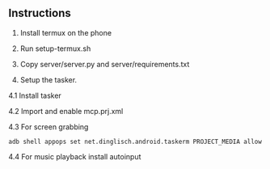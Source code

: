 ## Instructions

1. Install termux on the phone

2. Run setup-termux.sh

3. Copy server/server.py and server/requirements.txt

4. Setup the tasker.

4.1 Install tasker

4.2 Import and enable mcp.prj.xml

4.3 For screen grabbing
```
adb shell appops set net.dinglisch.android.taskerm PROJECT_MEDIA allow
```

4.4 For music playback install autoinput
